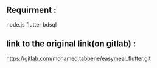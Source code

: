 ## Requirment :
node.js
flutter
bdsql
## link to the original link(on gitlab) :
https://gitlab.com/mohamed.tabbene/easymeal_flutter.git


